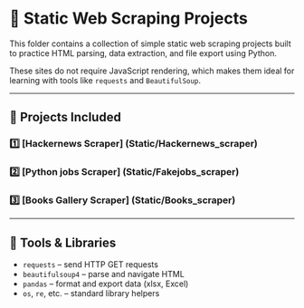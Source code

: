 # 🧾 Static Web Scraping Projects

This folder contains a collection of simple static web scraping projects built to practice HTML parsing, data extraction, and file export using Python.

These sites do not require JavaScript rendering, which makes them ideal for learning with tools like `requests` and `BeautifulSoup`.

---

## 📁 Projects Included

### 1️⃣ [Hackernews Scraper] (Static/Hackernews_scraper)

### 2️⃣ [Python jobs Scraper] (Static/Fakejobs_scraper)

### 3️⃣ [Books Gallery Scraper] (Static/Books_scraper)


---

## 🔧 Tools & Libraries

- `requests`       – send HTTP GET requests
- `beautifulsoup4` – parse and navigate HTML
- `pandas`         – format and export data (xlsx, Excel)
- `os`, `re`, etc. – standard library helpers